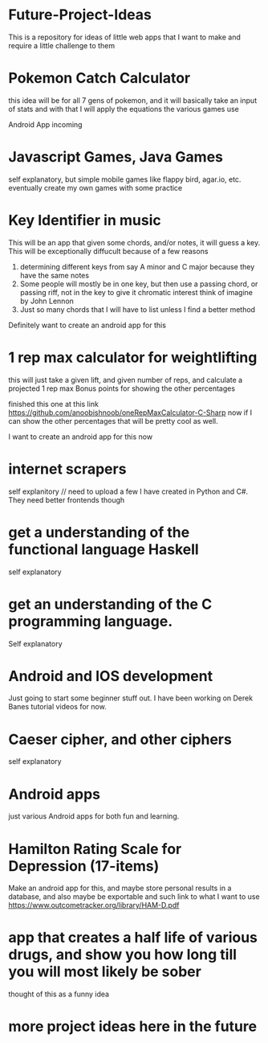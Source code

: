 # Future-Project-Ideas
This is a repository for ideas of little web apps that I want to make and require a little challenge to them 

# Pokemon Catch Calculator 
this idea will be for all 7 gens of pokemon, and it will basically take an input of stats and with that I will
apply the equations the various games use 

Android App incoming 


# Javascript Games, Java Games
self explanatory, but simple mobile games like flappy bird, agar.io, etc.
eventually create my own games with some practice

# Key Identifier in music
This will be an app that given some chords, and/or notes, it will guess a key. 
This will be exceptionally diffucult because of a few reasons
1. determining different keys from say A minor and C major because they have the same notes
2. Some people will mostly be in one key, but then use a passing chord, or passing riff, not in the key to give it chromatic interest 
think of imagine by John Lennon
3. Just so many chords that I will have to list unless I find a better method 


Definitely want to create an android app for this 

# 1 rep max calculator for weightlifting
this will just take a given lift, and given number of reps, and calculate a projected 1 rep max
Bonus points for showing the other percentages

finished this one at this link https://github.com/anoobishnoob/oneRepMaxCalculator-C-Sharp
now if I can show the other percentages that will be pretty cool as well.

I want to create an android app for this now 


# internet scrapers
self explanitory
// need to upload a few I have created in Python and C#. They need better frontends though

# get a understanding of the functional language Haskell
self explanatory 

# get an understanding of the C programming language. 
Self explanatory 


# Android and IOS development
Just going to start some beginner stuff out. I have been working on Derek Banes tutorial videos for now. 


# Caeser cipher, and other ciphers
self explanatory

# Android apps 
just various Android apps for both fun and learning.

# Hamilton Rating Scale for Depression (17-items)
Make an android app for this, and maybe store personal results in a database, and also maybe be exportable and such
link to what I want to use https://www.outcometracker.org/library/HAM-D.pdf

# app that creates a half life of various drugs, and show you how long till you will most likely be sober
thought of this as a funny idea





#  more project ideas here in the future
